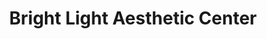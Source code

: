 ---
title: "Bright Light Aesthetic Center"
url: /imus/bright-light-aesthetic-center/
shop: beauty
---